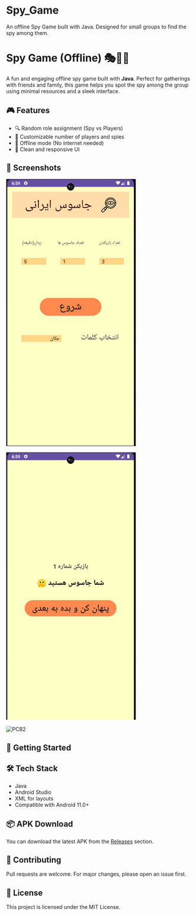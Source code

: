 # Spy_Game
An offline Spy Game built with Java. Designed for small groups to find the spy among them.
# Spy Game (Offline) 🎭🕵️‍♂️

A fun and engaging offline spy game built with **Java**. Perfect for gatherings with friends and family, this game helps you spot the spy among the group using minimal resources and a sleek interface.

## 🎮 Features

- 🔍 Random role assignment (Spy vs Players)
- 🎲 Customizable number of players and spies
- 📵 Offline mode (No internet needed)
- 🎨 Clean and responsive UI

## 📱 Screenshots

![PCB](image1.png)

![PCB1](image2.png)

![PCB2](image3.png)

## 🚀 Getting Started

## 🛠 Tech Stack

- Java
- Android Studio
- XML for layouts
- Compatible with Android 11.0+

## 📦 APK Download

You can download the latest APK from the [Releases](https://github.com/mrk7711/Spy_Game/releases/download/v1.0.0/app-release.apk) section.

## 🤝 Contributing

Pull requests are welcome. For major changes, please open an issue first.

## 📄 License

This project is licensed under the MIT License.
